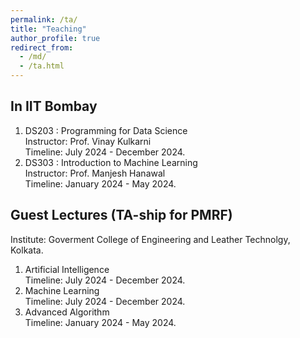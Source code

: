 ```yaml
---
permalink: /ta/
title: "Teaching"
author_profile: true
redirect_from: 
  - /md/
  - /ta.html
---
```


## In IIT Bombay
1. DS203 : Programming for Data Science
   <br> Instructor: Prof. Vinay Kulkarni
   <br> Timeline: July 2024 - December 2024.
2. DS303 : Introduction to Machine Learning
   <br> Instructor: Prof. Manjesh Hanawal
   <br> Timeline: January 2024 - May 2024.

## Guest Lectures (TA-ship for PMRF)
Institute: Goverment College of Engineering and Leather Technolgy, Kolkata.
1. Artificial Intelligence
   <br> Timeline: July 2024 - December 2024.
2. Machine Learning
   <br> Timeline: July 2024 - December 2024.
3. Advanced Algorithm
   <br> Timeline: January 2024 - May 2024.
